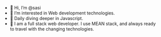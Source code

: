 - 👋 Hi, I’m @sasi
- 👀 I’m interested in Web development technologies.
- 🌱 Daily diving deeper in Javascript.
- 💞️ I am a full stack web developer. I use MEAN stack, and always ready to travel with the changing technologies.

